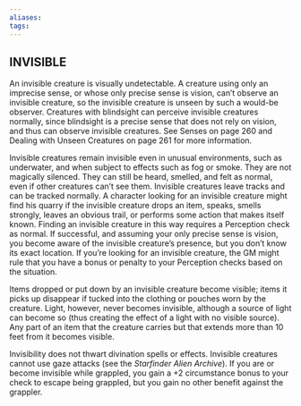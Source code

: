 ```yaml
---
aliases: 
tags: 
---
```

## INVISIBLE

An invisible creature is visually undetectable. A creature using only an imprecise sense, or whose only precise sense is vision, can’t observe an invisible creature, so the invisible creature is unseen by such a would-be observer. Creatures with blindsight can perceive invisible creatures normally, since blindsight is a precise sense that does not rely on vision, and thus can observe invisible creatures. See Senses on page 260 and Dealing with Unseen Creatures on page 261 for more information.

Invisible creatures remain invisible even in unusual environments, such as underwater, and when subject to effects such as fog or smoke. They are not magically silenced. They can still be heard, smelled, and felt as normal, even if other creatures can’t see them. Invisible creatures leave tracks and can be tracked normally. A character looking for an invisible creature might find his quarry if the invisible creature drops an item, speaks, smells strongly, leaves an obvious trail, or performs some action that makes itself known. Finding an invisible creature in this way requires a Perception check as normal. If successful, and assuming your only precise sense is vision, you become aware of the invisible creature’s presence, but you don’t know its exact location. If you’re looking for an invisible creature, the GM might rule that you have a bonus or penalty to your Perception checks based on the situation.

Items dropped or put down by an invisible creature become visible; items it picks up disappear if tucked into the clothing or pouches worn by the creature. Light, however, never becomes invisible, although a source of light can become so (thus creating the effect of a light with no visible source). Any part of an item that the creature carries but that extends more than 10 feet from it becomes visible.

Invisibility does not thwart divination spells or effects. Invisible creatures cannot use gaze attacks (see the _Starfinder Alien Archive_). If you are or become invisible while grappled, you gain a +2 circumstance bonus to your check to escape being grappled, but you gain no other benefit against the grappler.